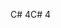 <span data-ttu-id="55e99-101">C# 4</span><span class="sxs-lookup"><span data-stu-id="55e99-101">C# 4</span></span>
